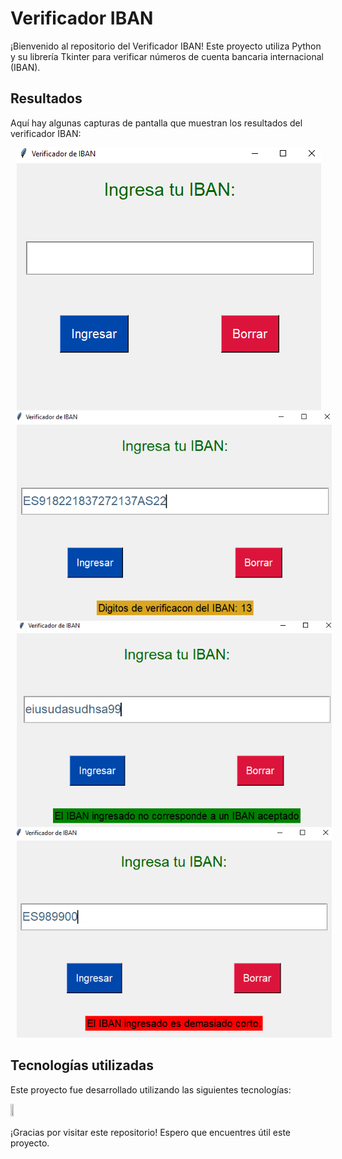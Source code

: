 # Verificador IBAN

¡Bienvenido al repositorio del Verificador IBAN! Este proyecto utiliza Python y su librería Tkinter para verificar números de cuenta bancaria internacional (IBAN).

## Resultados

Aquí hay algunas capturas de pantalla que muestran los resultados del verificador IBAN:


<div style="text-align: center;" align='center'>
  <img src="Images/iBAN.png" style="margin: 0 10px;">
  <img src="Images/Iban_correcto.png" style="margin: 0 10px;">
  <img src="Images/IBANERROR1.png" style="margin: 0 10px;">
  <img src="Images/iBAN_ERROR2.png" style="margin: 0 10px;">
  
</div>

## Tecnologías utilizadas

Este proyecto fue desarrollado utilizando las siguientes tecnologías:

<div>
<img src="https://cdn.jsdelivr.net/gh/devicons/devicon/icons/python/python-original.svg" style="height: 10%; width:10%;"/>
</div>


¡Gracias por visitar este repositorio! Espero que encuentres útil este proyecto.
